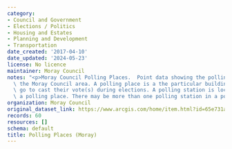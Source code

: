 ```yaml
---
category:
- Council and Government
- Elections / Politics
- Housing and Estates
- Planning and Development
- Transportation
date_created: '2017-04-10'
date_updated: '2024-05-23'
license: No licence
maintainer: Moray Council
notes: "<p>Moray Council Polling Places.  Point data showing the polling\_places for\
  \ the Moray Council area. A polling place is a the particular building where people\
  \ go to cast their vote(s) during elections. A polling station is located within\
  \ a polling place. There may be more than one polling station in a polling place.</p>"
organization: Moray Council
original_dataset_link: https://www.arcgis.com/home/item.html?id=65e731a73f384fadad25bef39fdcc342
records: 60
resources: []
schema: default
title: Polling Places (Moray)
---
```

